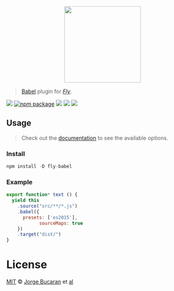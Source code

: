 <div align="center">
  <a href="http://github.com/flyjs/fly">
    <img width=200px  src="https://cloud.githubusercontent.com/assets/8317250/8733685/0be81080-2c40-11e5-98d2-c634f076ccd7.png">
  </a>
</div>

> [Babel](babeljs.io) plugin for _[Fly][fly]_.

[![][fly-badge]][fly]
[![npm package][npm-ver-link]][releases]
[![][dl-badge]][npm-pkg-link]
[![][travis-badge]][travis-link]
[![][mit-badge]][mit]

## Usage
> Check out the [documentation](https://babeljs.io/docs/usage/options/) to see the available options.

### Install

```a
npm install -D fly-babel
```

### Example

```js
export function* text () {
  yield this
    .source("src/**/*.js")
    .babel({
      presets: ['es2015'],
			sourceMaps: true
    })
    .target("dist/")
}
```

# License

[MIT][mit] © [Jorge Bucaran][author] et [al][contributors]


[mit]:          http://opensource.org/licenses/MIT
[author]:       http://about.bucaran.me
[contributors]: https://github.com/bucaran/fly-babel/graphs/contributors
[releases]:     https://github.com/bucaran/fly-babel/releases
[fly]:          https://www.github.com/flyjs/fly
[fly-badge]:    https://img.shields.io/badge/fly-JS-05B3E1.svg?style=flat-square
[mit-badge]:    https://img.shields.io/badge/license-MIT-444444.svg?style=flat-square
[npm-pkg-link]: https://www.npmjs.org/package/fly-babel
[npm-ver-link]: https://img.shields.io/npm/v/fly-babel.svg?style=flat-square
[dl-badge]:     http://img.shields.io/npm/dm/fly-babel.svg?style=flat-square
[travis-link]:  https://travis-ci.org/bucaran/fly-babel
[travis-badge]: http://img.shields.io/travis/bucaran/fly-babel.svg?style=flat-square
